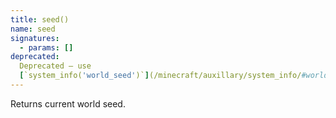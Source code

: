 ```yaml
---
title: seed()
name: seed
signatures:
  - params: []
deprecated:
  Deprecated — use
  [`system_info('world_seed')`](/minecraft/auxillary/system_info/#world_seed)
---
```


Returns current world seed.
